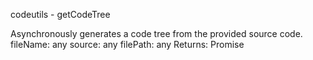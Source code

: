 codeutils - getCodeTree

Asynchronously generates a code tree from the provided source code.
fileName: any
source: any
filePath: any
Returns: Promise
